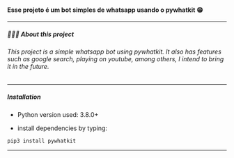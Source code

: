 

#### Esse projeto é um bot simples de whatsapp usando o pywhatkit 😁
------------
##### 👨🏻‍💻 About this project
###### This project is a simple whatsapp bot using pywhatkit. It also has features such as google search, playing on youtube, among others, I intend to bring it in the future.
------------
##### Installation


- Python version used: 3.8.0+


- install dependencies by typing:
```
pip3 install pywhatkit
```



------------
